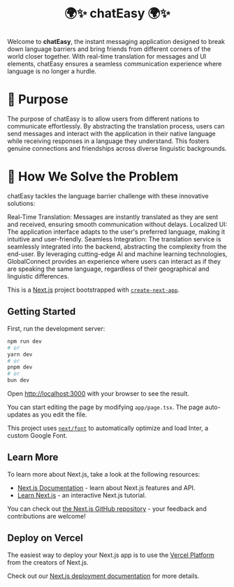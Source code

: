 # <p align = "center"> 🌍✨ chatEasy 🌍✨  </p>

Welcome to **chatEasy**, the instant messaging application designed to break down language barriers and bring friends from different corners of the world closer together. With real-time translation for messages and UI elements, chatEasy ensures a seamless communication experience where language is no longer a hurdle.

# 📜 Purpose

The purpose of chatEasy is to allow users from different nations to communicate effortlessly. By abstracting the translation process, users can send messages and interact with the application in their native language while receiving responses in a language they understand. This fosters genuine connections and friendships across diverse linguistic backgrounds.

# 🔧 How We Solve the Problem

chatEasy tackles the language barrier challenge with these innovative solutions:

Real-Time Translation: Messages are instantly translated as they are sent and received, ensuring smooth communication without delays.
Localized UI: The application interface adapts to the user's preferred language, making it intuitive and user-friendly.
Seamless Integration: The translation service is seamlessly integrated into the backend, abstracting the complexity from the end-user.
By leveraging cutting-edge AI and machine learning technologies, GlobalConnect provides an experience where users can interact as if they are speaking the same language, regardless of their geographical and linguistic differences.

This is a [Next.js](https://nextjs.org/) project bootstrapped with [`create-next-app`](https://github.com/vercel/next.js/tree/canary/packages/create-next-app).

## Getting Started

First, run the development server:

```bash
npm run dev
# or
yarn dev
# or
pnpm dev
# or
bun dev
```

Open [http://localhost:3000](http://localhost:3000) with your browser to see the result.

You can start editing the page by modifying `app/page.tsx`. The page auto-updates as you edit the file.

This project uses [`next/font`](https://nextjs.org/docs/basic-features/font-optimization) to automatically optimize and load Inter, a custom Google Font.

## Learn More

To learn more about Next.js, take a look at the following resources:

- [Next.js Documentation](https://nextjs.org/docs) - learn about Next.js features and API.
- [Learn Next.js](https://nextjs.org/learn) - an interactive Next.js tutorial.

You can check out [the Next.js GitHub repository](https://github.com/vercel/next.js/) - your feedback and contributions are welcome!

## Deploy on Vercel

The easiest way to deploy your Next.js app is to use the [Vercel Platform](https://vercel.com/new?utm_medium=default-template&filter=next.js&utm_source=create-next-app&utm_campaign=create-next-app-readme) from the creators of Next.js.

Check out our [Next.js deployment documentation](https://nextjs.org/docs/deployment) for more details.
